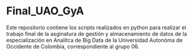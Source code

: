 # Final_UAO_GyA
Este repositorio contiene los scripts realizados en python para realizar el trabajo final de la asginatura de gestión y almacenamiento de datos de la especialización en Analítca de Big Data de la Universidad Autonóma de Occidente de Colombia, correspondiente al grupo 06.
